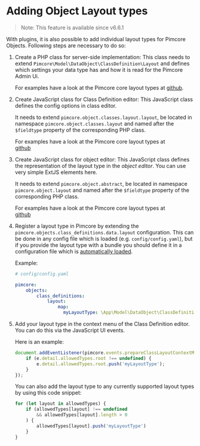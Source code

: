 # Adding Object Layout types

> Note: This feature is available since v6.6.1 

With plugins, it is also possible to add individual layout types for Pimcore Objects. 
Following steps are necessary to do so: 

1) Create a PHP class for server-side implementation:
   This class needs to extend `Pimcore\Model\DataObject\ClassDefinition\Layout` and defines which settings your data type has and how it is read for the Pimcore Admin Ui.
   
   For examples have a look at the Pimcore core layout types at 
   [github](https://github.com/pimcore/pimcore/tree/10.5/models/DataObject/ClassDefinition/Layout). 

2) Create JavaScript class for Class Definition editor: 
   This JavaScript class defines the config options in class editor. 

   It needs to extend `pimcore.object.classes.layout.layout`, be located in namespace `pimcore.object.classes.layout` and named after the 
   `$fieldtype` property of the corresponding PHP class.
     
   For examples have a look at the Pimcore core layout types at  
   [github](https://github.com/pimcore/pimcore/tree/10.5/bundles/AdminBundle/Resources/public/js/pimcore/object/classes/layout)

3) Create JavaScript class for object editor:
   This JavaScript class defines the representation of the layout type in the *object editor*. You can use very simple ExtJS elements here.

   It needs to extend `pimcore.object.abstract`, be located in namespace `pimcore.object.layout` and named after the 
   `$fieldtype` property of the corresponding PHP class.
     
   For examples have a look at the Pimcore core layout types at  
   [github](https://github.com/pimcore/pimcore/tree/10.5/bundles/AdminBundle/Resources/public/js/pimcore/object/layout)
    
4) Register a layout type in Pimcore by extending the `pimcore.objects.class_definitions.data.layout` configuration. 
   This can be done in any config file which is loaded (e.g. `config/config.yaml`), but if you provide the layout type 
   with a bundle you should define it in a configuration file which is [automatically loaded](./03_Auto_Loading_Config_And_Routing_Definitions.md). 

   Example:
    ```yaml
    # config/config.yaml
    
    pimcore:
        objects:
            class_definitions:
                layout:
                    map:
                      myLayoutType: \App\Model\DataObject\ClassDefinition\Layout\MyLayoutType
    ```

5) Add your layout type in the context menu of the Class Definition editor.
   You can do this via the JavaScript UI events.

   Here is an example:
    ```javascript
   document.addEventListener(pimcore.events.prepareClassLayoutContextMenu, (e) => {
        if (e.detail.allowedTypes.root !== undefined) {
            e.detail.allowedTypes.root.push('myLayoutType');
        }
   });
   ```
   
   You can also add the layout type to any currently supported layout types by using this code snippet:
   ```javascript
   for (let layout in allowedTypes) {
       if (allowedTypes[layout] !== undefined
           && allowedTypes[layout].length > 0
       ) {
           allowedTypes[layout].push('myLayoutType')
       }
   }
   ```
